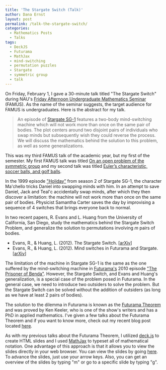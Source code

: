 ```yaml
---
title: 'The Stargate Switch (Talk)'
author: Dana Ernst
layout: post
permalink: /talk-the-stargate-switch/
categories:
  - Mathematics Posts
  - Talks
tags:
  - DeckJS
  - Futurama
  - MathJax
  - mind-switching
  - permutation puzzles
  - Stargate
  - symmetric group
  - talk
---
```

On Friday, February 1, I gave a 30-minute talk titled "The Stargate Switch" during NAU's [Friday Afternoon Undergraduate Mathematics Seminar][1] (FAMUS). As the name of the seminar suggests, the target audience for FAMUS is undergraduates. Here is the abstract for my talk.

> An episode of [Stargate SG-1][2] features a two-body mind-switching machine which will not work more than once on the same pair of bodies. The plot centers around two disjoint pairs of individuals who swap minds but subsequently wish they could reverse the process. We will discuss the mathematics behind the solution to this problem, as well as some generalizations.

This was my third FAMUS talk of the academic year, but my first of the semester. My first FAMUS talk was titled [On an open problem of the symmetric group][3] and my second talk was titled [Euler’s characteristic, soccer balls, and golf balls][4].

In the 1999 episode ["Holiday"][5] from season 2 of Stargate SG-1, the character Ma'chello tricks Daniel into swapping minds with him. In an attempt to save Daniel, Jack and Teal'c accidentally swap minds, after which they then discover a limitation: the machine will not work more than once on the same pair of bodies. Physicist Samantha Carter saves the day by improvising a sequence of 4 switches that brings everyone back to normal.

In two recent papers, R. Evans and L. Huang from the University of California, San Diego, study the mathematics behind the Stargate Switch Problem, and generalize the solution to permutations involving $m$ pairs of bodies.

  * Evans, R., & Huang, L. (2012). The Stargate Switch. [[arXiv][6]]
  * Evans, R., & Huang, L. (2012). Mind switches in Futurama and Stargate. [[arXiv][7]]

The limitation of the machine in Stargate SG-1 is the same as the one suffered by the mind-switching machine in [Futurama's][8] 2010 episode ["The Prisoner of Benda"][9]. However, the Stargate Switch, and Evans and Huang's generalization, is a special case of the problem posed in Futurama. In the general case, we need to introduce two outsiders to solve the problem. But the Stargate Switch can be solved without the addition of outsiders (as long as we have at least 2 pairs of bodies).

The solution to the dilemma in Futurama is known as the [Futurama Theorem][10] and was proved by Ken Keeler, who is one of the show's writers and has a PhD in applied mathematics. I've given a few talks about the Futurama Theorem and if you want to know more, check out my recent blog post located [here][11].

As with my previous talks about the Futurama Theorem, I utilized [deck.js][12] to create HTML slides and I used [MathJax][13] to typeset all of mathematical notation. One advantage of this approach is that it allows you to view the slides directly in your web browser. You can view the slides by going [here][14]. To advance the slides, just use your arrow keys. Also, you can get an overview of the slides by typing "m" or go to a specific slide by typing "g".

 [1]: http://oak.ucc.nau.edu/jws8/FAMUSflyer.pdf
 [2]: http://en.wikipedia.org/wiki/Stargate_SG-1
 [3]: http://danaernst.com/talk-an-open-problem-of-the-symmetric-group/
 [4]: http://danaernst.com/talk-eulers-characteristic-soccer-balls-and-golf-balls/
 [5]: http://stargate.wikia.com/wiki/Holiday
 [6]: http://128.84.158.119/abs/1209.4991v1
 [7]: http://arxiv.org/abs/1209.4991
 [8]: http://en.wikipedia.org/wiki/Futurama
 [9]: http://theinfosphere.org/The_Prisoner_of_Benda
 [10]: http://theinfosphere.org/Futurama_theorem
 [11]: http://danaernst.com/talk-the-futurama-theorem-and-some-refinements/
 [12]: http://imakewebthings.github.com/deck.js
 [13]: http://www.mathjax.org/
 [14]: http://danaernst.com/talks/FAMUSSpring2013/February/slides/StargateSwitch.html
